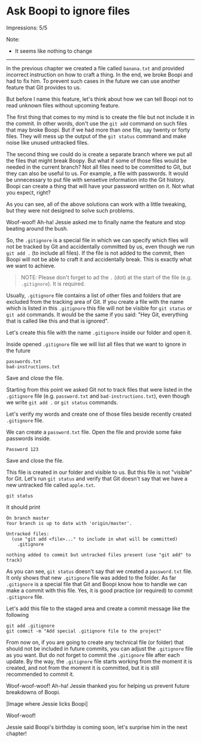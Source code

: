 # Ask Boopi to ignore files

Impressions: 5/5

Note:

 - It seems like nothing to change

---

In the previous chapter we created a file called `banana.txt` and provided incorrect instruction on how to craft a thing. In the end, we broke Boopi and had to fix him. To prevent such cases in the future we can use another feature that Git provides to us.

But before I name this feature, let's think about how we can tell Boopi not to read unknown files without upcoming feature. 

The first thing that comes to my mind is to create the file but not include it in the commit. In other words, don't use the `git add` command on such files that may broke Boopi. But if we had more than one file, say twenty or forty files. They will mess up the output of the `git status` command and make noise like unused untracked files.

The second thing we could do is create a separate branch where we put all the files that might break Boopy. But what if some of those files would be needed in the current branch? Not all files need to be committed to Git, but they can also be useful to us. For example, a file with passwords. It would be unnecessary to put file with sensetive information into the Git history. Boopi can create a thing that will have your password written on it. Not what you expect, right?

As you can see, all of the above solutions can work with a little tweaking, but they were not designed to solve such problems.

Woof-woof! Ah-ha! Jessie asked me to finally name the feature and stop beating around the bush.

So, the `.gitignore` is a special file in which we can specify which files will not be tracked by Git and accidentally committed by us, even though we run `git add .` (to include all files). If the file is not added to the commit, then Boopi will not be able to craft it and accidentally break. This is exactly what we want to achieve.

> NOTE: Please don't forget to ad the `.` (dot) at the start of the file (e.g. `.gitignore`). It is required.

Usually, `.gitignore` file contains a list of other files and folders that are excluded from the tracking area of Git. If you create a file with the name which is listed in this `.gitignore` this file will not be visible for `git status` or `git add` commands. It would be the same if you said: "Hey Git, everything that is called like this and that is ignored".

Let's create this file with the name `.gitignore` inside our folder and open it.

Inside opened `.gitignore` file we will list all files that we want to ignore in the future

```
passwords.txt
bad-instructions.txt
```

Save and close the file.

Starting from this point we asked Git not to track files that were listed in the `.gitignore` file (e.g. `password.txt` and `bad-instructions.txt`), even though we write `git add .` or `git status` commands.

Let's verify my words and create one of those files beside recently created `.gitignore` file.

We can create a `password.txt` file. Open the file and provide some fake passwords inside.

```
Password 123
```

Save and close the file.

This file is created in our folder and visible to us. But this file is not "visible" for Git. Let's run `git status` and verify that Git doesn't say that we have a new untracked file called `apple.txt`.

```
git status
```

It should print

```
On branch master
Your branch is up to date with 'origin/master'.

Untracked files:
  (use "git add <file>..." to include in what will be committed)
	.gitignore

nothing added to commit but untracked files present (use "git add" to track)
```

As you can see, `git status` doesn't say that we created a `password.txt` file. It only shows that new `.gitignore` file was added to the folder. As far `.gitignore` is a special file that Git and Boopi know how to handle we can make a commit with this file. Yes, it is good practice (or required) to commit `.gitignore` file.

Let's add this file to the staged area and create a commit message like the following

```
git add .gitignore
git commit -m "Add special .gitignore file to the project"
```

From now on, if you are going to create any technical file (or folder) that should not be included in future commits, you can adjust the `.gitignore` file as you want. But do not forget to commit the `.gitignore` file after each update. By the way, the `.gitignore` file starts working from the moment it is created, and not from the moment it is committed, but it is still recommended to commit it.

Woof-woof-woof! Ah-ha! Jessie thanked you for helping us prevent future breakdowns of Boopi.

[Image where Jessie licks Boopi]

Woof-woof!

Jessie said Boopi's birthday is coming soon, let's surprise him in the next chapter!

